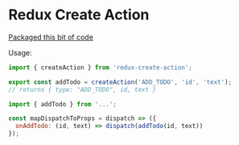 # Redux Create Action
[Packaged this bit of code](https://redux.js.org/recipes/reducing-boilerplate#generating-action-creators)

Usage:
```javascript
import { createAction } from 'redux-create-action';

export const addTodo = createAction('ADD_TODO', 'id', 'text');
// returns { type: "ADD_TODO", id, text }
```
```javascript
import { addTodo } from '...';

const mapDispatchToProps = dispatch => ({
  onAddTodo: (id, text) => dispatch(addTodo(id, text))
});
```
